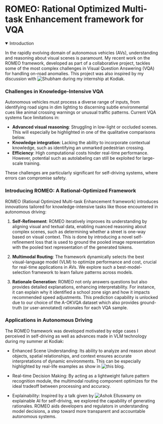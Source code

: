 #   ROMEO: Rational Optimized Multi-task Enhancement framework for VQA

<details open>
<summary>Introduction</summary>

In the rapidly evolving domain of autonomous vehicles (AVs), understanding and reasoning about visual scenes is paramount.
My recent work on the ROMEO framework, developed as part of a collaborative project, tackles some of the most complex challenges
in Visual Question Answering (VQA) for handling on-road anomalies. This project was also inspired by my discussion with
![Shubham](https://www.linkedin.com/in/shubshrivastava/) during my internship at Kodiak.

### Challenges in Knowledge-Intensive VQA

Autonomous vehicles must process a diverse range of inputs, from identifying road signs in dim lighting to discerning subtle environmental cues
like animal crossing warnings or unusual traffic patterns. Current VQA systems face limitations in:

- **Advanced visual reasoning**: Struggling in low-light or occluded scenes. This will especially be highlighted in one of the qualitative comparisons below.
- **Knowledge integration**: Lacking the ability to incorporate contextual knowledge, such as identifying an unmarked pedestrian crossing.
- **Efficiency**: High computational costs hinder real-time performance. However, potential such as autolabeling can still be exploited for large-scale training.

These challenges are particularly significant for self-driving systems, where errors can compromise safety.

### Introducing ROMEO: A Rational-Optimized Framework

ROMEO (Rational Optimized Multi-task Enhancement framework) introduces innovations tailored for knowledge-intensive tasks like those
encountered in autonomous driving:

1. **Self-Refinement**: ROMEO iteratively improves its understanding by aligning visual and textual data, enabling nuanced reasoning about
complex scenes, such as determining whether a street is one-way based on visual context. This is done by introducing a novel self-refinement loss
that is used to ground the pooled image representation with the pooled text representation of the generated tokens.

2. **Multimodal Routing**: The framework dynamically selects the best visual-language model (VLM) to optimize performance and cost, crucial
for real-time applications in AVs. We explore such a best-model-selection framework to learn failure patterns across models.

3. **Rationale Generation**: ROMEO not only answers questions but also provides detailed explanations, enhancing interpretability. For
instance, it can explain why it identified a school zone sign and how it impacts recommended speed adjustments. This prediction capability
is unlocked due to our choice of the A-OKVQA dataset which also provides ground-truth (or user-annotated) rationales for each VQA sample.

### Applications in Autonomous Driving

The ROMEO framework was developed motivated by edge cases I perceived in self-driving as well as advances made in VLM technology during my summer at Kodiak:

- Enhanced Scene Understanding: Its ability to analyze and reason about objects, spatial relationships, and context ensures accurate interpretations of
dynamic environments. This can be especially highlighted by real-life examples as show in ![this](https://kodiak.ai/news/llms-take-the-wheel) blog.

- Real-time Decision Making: By acting as a lightweight failure pattern recognition module, the multimodal routing component optimizes
for the ideal tradeoff between processing and accuracy.

- Explainability: Inspired by a talk given by ![Ashok Elluswamy](https://www.linkedin.com/in/eashokkumar) on explainable AI for self-driving,
we explored the capability of generating rationales. ROMEO aids developers and regulators in understanding model decisions,
a step toward more transparent and accountable autonomous systems.

</details>